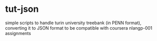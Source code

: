 tut-json
========

simple scripts to handle turin university treebank (in PENN format), converting it to JSON format to be compatible with coursera nlangp-001 assignments